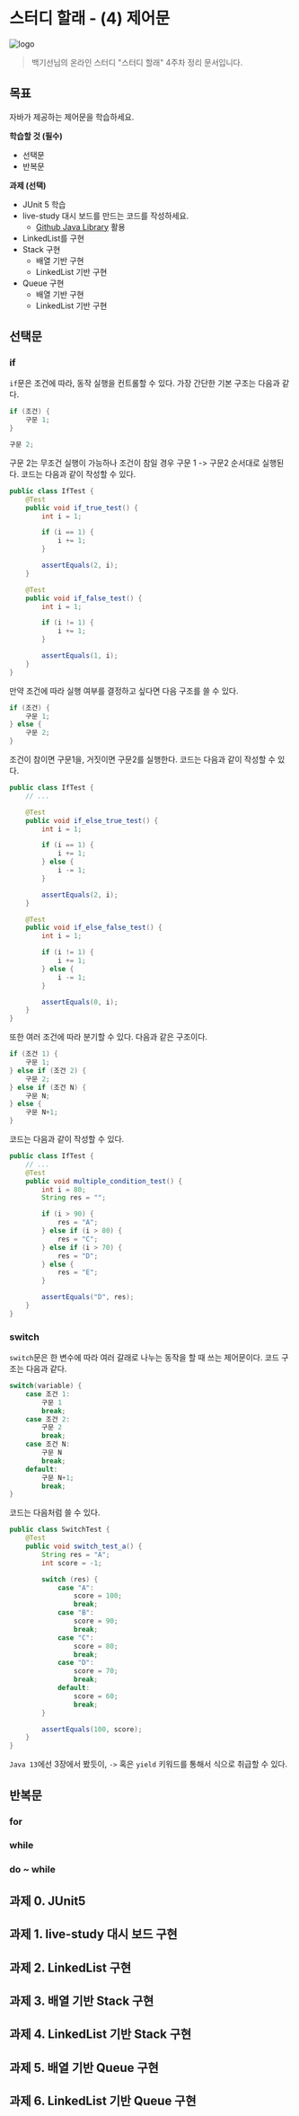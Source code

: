 # 스터디 할래 - (4) 제어문

![logo](../logo.png)

> 백기선님의 온라인 스터디 "스터디 할래" 4주차 정리 문서입니다. 

## 목표

자바가 제공하는 제어문을 학습하세요.

**학습할 것 (필수)**

* 선택문
* 반복문

**과제 (선택)**

* JUnit 5 학습
* live-study 대시 보드를 만드는 코드를 작성하세요.
  * [Github Java Library]() 활용
* LinkedList를 구현
* Stack 구현
    * 배열 기반 구현
    * LinkedList 기반 구현
* Queue 구현
    * 배열 기반 구현
    * LinkedList 기반 구현


## 선택문

### if

`if`문은 조건에 따라, 동작 실행을 컨트롤할 수 있다. 가장 간단한 기본 구조는 다음과 같다.

```java
if (조건) {
    구문 1;
} 

구문 2;
```

구문 2는 무조건 실행이 가능하나 조건이 참일 경우 구문 1 -> 구문2 순서대로 실행된다. 코드는 다음과 같이 작성할 수 있다.

```java
public class IfTest {
    @Test
    public void if_true_test() {
        int i = 1;

        if (i == 1) {
            i += 1;
        }

        assertEquals(2, i);
    }

    @Test
    public void if_false_test() {
        int i = 1;

        if (i != 1) {
            i += 1;
        }

        assertEquals(1, i);
    }
}
```

만약 조건에 따라 실행 여부를 결정하고 싶다면 다음 구조를 쓸 수 있다.

```java
if (조건) {
    구문 1;
} else {
    구문 2;
}
```

조건이 참이면 구문1을, 거짓이면 구문2를 실행한다. 코드는 다음과 같이 작성할 수 있다.

```java
public class IfTest {
    // ...

    @Test
    public void if_else_true_test() {
        int i = 1;

        if (i == 1) {
            i += 1;
        } else {
            i -= 1;
        }

        assertEquals(2, i);
    }

    @Test
    public void if_else_false_test() {
        int i = 1;

        if (i != 1) {
            i += 1;
        } else {
            i -= 1;
        }

        assertEquals(0, i);
    }
}
```

또한 여러 조건에 따라 분기할 수 있다. 다음과 같은 구조이다.

```java
if (조건 1) {
    구문 1;
} else if (조건 2) {
    구문 2;
} else if (조건 N) {
    구문 N;
} else {
    구문 N+1;
}
```

코드는 다음과 같이 작성할 수 있다.

```java
public class IfTest {
    // ...
    @Test
    public void multiple_condition_test() {
        int i = 80;
        String res = "";

        if (i > 90) {
            res = "A";
        } else if (i > 80) {
            res = "C";
        } else if (i > 70) {
            res = "D";
        } else {
            res = "E";
        }

        assertEquals("D", res);
    }
}   
```

### switch

`switch`문은 한 변수에 따라 여러 갈래로 나누는 동작을 할 때 쓰는 제어문이다. 코드 구조는 다음과 같다.

```java
switch(variable) {
    case 조건 1: 
        구문 1
        break;
    case 조건 2: 
        구문 2
        break;
    case 조건 N: 
        구문 N
        break;
    default:
        구문 N+1;
        break;
}
```

코드는 다음처럼 쓸 수 있다.

```java
public class SwitchTest {
    @Test
    public void switch_test_a() {
        String res = "A";
        int score = -1;

        switch (res) {
            case "A":
                score = 100;
                break;
            case "B":
                score = 90;
                break;
            case "C":
                score = 80;
                break;
            case "D":
                score = 70;
                break;
            default:
                score = 60;
                break;
        }

        assertEquals(100, score);
    }
}
```

`Java 13`에선 3장에서 봤듯이, `->` 혹은 `yield` 키워드를 통해서 식으로 취급할 수 있다.


## 반복문

### for

### while

### do ~ while

## 과제 0. JUnit5

## 과제 1. live-study 대시 보드 구현

## 과제 2. LinkedList 구현

## 과제 3. 배열 기반 Stack 구현

## 과제 4. LinkedList 기반 Stack 구현

## 과제 5. 배열 기반 Queue 구현

## 과제 6. LinkedList 기반 Queue 구현